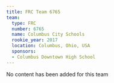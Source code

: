 ```yaml
---
title: FRC Team 6765
team:
  type: FRC
  number: 6765
  name: Columbus City Schools
  rookie_year: 2017
  location: Columbus, Ohio, USA
  sponsors:
  - Columbus Downtown High School
---
```


No content has been added for this team